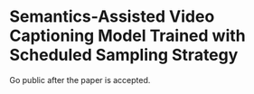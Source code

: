 # Semantics-Assisted Video Captioning Model Trained with Scheduled Sampling Strategy
Go public after the paper is accepted.

